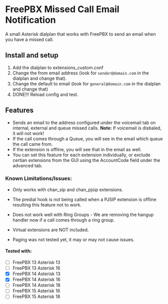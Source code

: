 # FreePBX Missed Call Email Notification
A small Asterisk dialplan that works with FreePBX to send an email when you have a missed call.

## Install and setup
1. Add the dialplan to extensions_custom.conf
2. Change the from email address (look for `sender@domain.com` in the dialplan and change that).
3. Change the default to email (look for `general@domain.com` in the dialplan and change that)
4. DONE!!! Reload config and test.

## Features
* Sends an email to the address configured under the voicemail tab on internal, external and queue missed calls.
**Note:** If voicemail is disbaled, it will not work!
* If the call comes through a Queue, you will see in the email which queue the call came from.
* If the extension is offline, you will see that in the email as well.
* You can set this feature for each extension individually, or exclude certian extensions from the GUI using the AccountCode field under the advanced tab.

### Known Limitations/Issues:
* Only works with chan_sip and chan_pjsip extensions.

* The predial hook is not being called when a PJSIP extension is offline resulting this feature not to work.

* Does not work well with Ring Groups - We are removing the hangup handler now if a call comes through a ring group.

* Virtual extensions are NOT included.

* Paging was not tested yet, it may or may not cause issues.


#### Tested with:
- [ ] FreePBX 13 Asterisk 13
- [ ] FreePBX 13 Asterisk 16
- [X] FreePBX 14 Asterisk 13
- [X] FreePBX 14 Asterisk 16
- [ ] FreePBX 14 Asterisk 18
- [ ] FreePBX 15 Asterisk 16
- [ ] FreePBX 15 Asterisk 18

